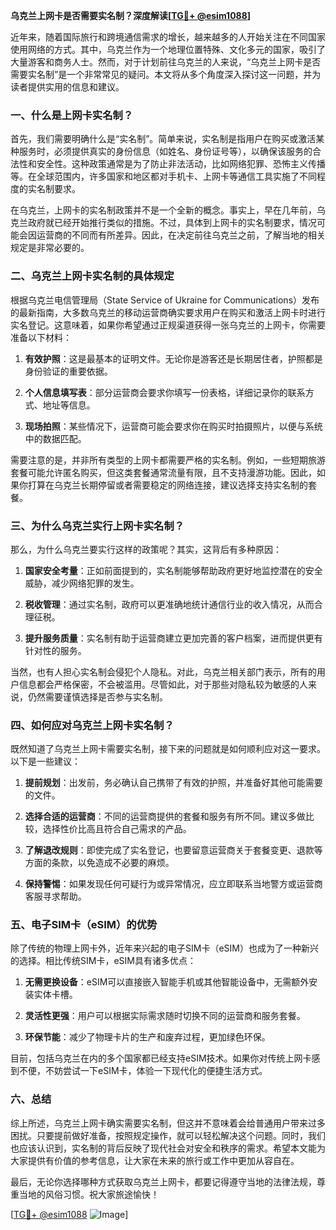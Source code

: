 **乌克兰上网卡是否需要实名制？深度解读[[TG💪+ @esim1088](https://t.me/s/esim1088)]**

近年来，随着国际旅行和跨境通信需求的增长，越来越多的人开始关注在不同国家使用网络的方式。其中，乌克兰作为一个地理位置特殊、文化多元的国家，吸引了大量游客和商务人士。然而，对于计划前往乌克兰的人来说，“乌克兰上网卡是否需要实名制”是一个非常常见的疑问。本文将从多个角度深入探讨这一问题，并为读者提供实用的信息和建议。

### 一、什么是上网卡实名制？

首先，我们需要明确什么是“实名制”。简单来说，实名制是指用户在购买或激活某种服务时，必须提供真实的身份信息（如姓名、身份证号等），以确保该服务的合法性和安全性。这种政策通常是为了防止非法活动，比如网络犯罪、恐怖主义传播等。在全球范围内，许多国家和地区都对手机卡、上网卡等通信工具实施了不同程度的实名制要求。

在乌克兰，上网卡的实名制政策并不是一个全新的概念。事实上，早在几年前，乌克兰政府就已经开始推行类似的措施。不过，具体到上网卡的实名制要求，情况可能会因运营商的不同而有所差异。因此，在决定前往乌克兰之前，了解当地的相关规定是非常必要的。

### 二、乌克兰上网卡实名制的具体规定

根据乌克兰电信管理局（State Service of Ukraine for Communications）发布的最新指南，大多数乌克兰的移动运营商确实要求用户在购买和激活上网卡时进行实名登记。这意味着，如果你希望通过正规渠道获得一张乌克兰的上网卡，你需要准备以下材料：

1. **有效护照**：这是最基本的证明文件。无论你是游客还是长期居住者，护照都是身份验证的重要依据。
   
2. **个人信息填写表**：部分运营商会要求你填写一份表格，详细记录你的联系方式、地址等信息。

3. **现场拍照**：某些情况下，运营商可能会要求你在购买时拍摄照片，以便与系统中的数据匹配。

需要注意的是，并非所有类型的上网卡都需要严格的实名制。例如，一些短期旅游套餐可能允许匿名购买，但这类套餐通常流量有限，且不支持漫游功能。因此，如果你打算在乌克兰长期停留或者需要稳定的网络连接，建议选择支持实名制的套餐。

### 三、为什么乌克兰实行上网卡实名制？

那么，为什么乌克兰要实行这样的政策呢？其实，这背后有多种原因：

1. **国家安全考量**：正如前面提到的，实名制能够帮助政府更好地监控潜在的安全威胁，减少网络犯罪的发生。

2. **税收管理**：通过实名制，政府可以更准确地统计通信行业的收入情况，从而合理征税。

3. **提升服务质量**：实名制有助于运营商建立更加完善的客户档案，进而提供更有针对性的服务。

当然，也有人担心实名制会侵犯个人隐私。对此，乌克兰相关部门表示，所有的用户信息都会严格保密，不会被滥用。尽管如此，对于那些对隐私较为敏感的人来说，仍然需要谨慎选择是否参与实名制。

### 四、如何应对乌克兰上网卡实名制？

既然知道了乌克兰上网卡需要实名制，接下来的问题就是如何顺利应对这一要求。以下是一些建议：

1. **提前规划**：出发前，务必确认自己携带了有效的护照，并准备好其他可能需要的文件。

2. **选择合适的运营商**：不同的运营商提供的套餐和服务有所不同。建议多做比较，选择性价比高且符合自己需求的产品。

3. **了解退改规则**：即使完成了实名登记，也要留意运营商关于套餐变更、退款等方面的条款，以免造成不必要的麻烦。

4. **保持警惕**：如果发现任何可疑行为或异常情况，应立即联系当地警方或运营商客服寻求帮助。

### 五、电子SIM卡（eSIM）的优势

除了传统的物理上网卡外，近年来兴起的电子SIM卡（eSIM）也成为了一种新兴的选择。相比传统SIM卡，eSIM具有诸多优点：

1. **无需更换设备**：eSIM可以直接嵌入智能手机或其他智能设备中，无需额外安装实体卡槽。
   
2. **灵活性更强**：用户可以根据实际需求随时切换不同的运营商和服务套餐。

3. **环保节能**：减少了物理卡片的生产和废弃过程，更加绿色环保。

目前，包括乌克兰在内的多个国家都已经支持eSIM技术。如果你对传统上网卡感到不便，不妨尝试一下eSIM卡，体验一下现代化的便捷生活方式。

### 六、总结

综上所述，乌克兰上网卡确实需要实名制，但这并不意味着会给普通用户带来过多困扰。只要提前做好准备，按照规定操作，就可以轻松解决这个问题。同时，我们也应该认识到，实名制的背后反映了现代社会对安全和秩序的需求。希望本文能为大家提供有价值的参考信息，让大家在未来的旅行或工作中更加从容自在。

最后，无论你选择哪种方式获取乌克兰上网卡，都要记得遵守当地的法律法规，尊重当地的风俗习惯。祝大家旅途愉快！

[[TG💪+ @esim1088](https://t.me/s/esim1088) ![Image](https://i.postimg.cc/4NQfJmqS/Snipaste-2025-05-13-00-14-12.png)]